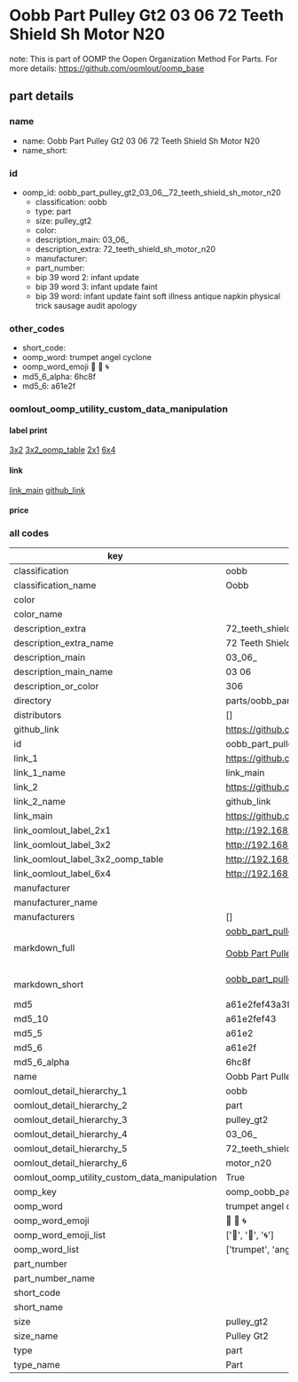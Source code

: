 # Oobb Part Pulley Gt2 03 06  72 Teeth Shield Sh Motor N20  

note: This is part of OOMP the Oopen Organization Method For Parts. For more details: https://github.com/oomlout/oomp_base

##  part details





### name
* name: Oobb Part Pulley Gt2 03 06  72 Teeth Shield Sh Motor N20
* name_short: 
### id
* oomp_id: oobb_part_pulley_gt2_03_06__72_teeth_shield_sh_motor_n20
  * classification: oobb
  * type: part
  * size: pulley_gt2
  * color: 
  * description_main: 03_06_
  * description_extra: 72_teeth_shield_sh_motor_n20
  * manufacturer: 
  * part_number: 
  * bip 39 word 2: infant update
  * bip 39 word 3: infant update faint
  * bip 39 word: infant update faint soft illness antique napkin physical trick sausage audit apology

### other_codes
* short_code: 
* oomp_word: trumpet angel cyclone
* oomp_word_emoji :trumpet: :angel: :cyclone:
* md5_6_alpha: 6hc8f
* md5_6: a61e2f






### oomlout_oomp_utility_custom_data_manipulation
#### label print
[3x2](http://192.168.1.245:1112/?label=oomp%206hc8f)
[3x2_oomp_table](http://192.168.1.107:1112/?label=oomp%206hc8f)
[2x1](http://192.168.1.242:1112/?label=oomp%206hc8f)
[6x4](http://192.168.1.55:1112/?label=oomp%206hc8f)    

#### link

[link_main](https://github.com/oomlout/oomlout_oomp_current_version_messy/tree/main/parts/oobb_part_pulley_gt2_03_06__72_teeth_shield_sh_motor_n20) [github_link](https://github.com/oomlout/oomlout_oomp_part_src/tree/main/parts/oobb_part_pulley_gt2_03_06__72_teeth_shield_sh_motor_n20)                             

#### price







### all codes 
| key | value |  
| --- | --- |  
| classification | oobb |  
| classification_name | Oobb |  
| color |  |  
| color_name |  |  
| description_extra | 72_teeth_shield_sh_motor_n20 |  
| description_extra_name | 72 Teeth Shield Sh Motor N20 |  
| description_main | 03_06_ |  
| description_main_name | 03 06  |  
| description_or_color | 306 |  
| directory | parts/oobb_part_pulley_gt2_03_06__72_teeth_shield_sh_motor_n20 |  
| distributors | [] |  
| github_link | https://github.com/oomlout/oomlout_oomp_part_src/tree/main/parts/oobb_part_pulley_gt2_03_06__72_teeth_shield_sh_motor_n20 |  
| id | oobb_part_pulley_gt2_03_06__72_teeth_shield_sh_motor_n20 |  
| link_1 | https://github.com/oomlout/oomlout_oomp_current_version_messy/tree/main/parts/oobb_part_pulley_gt2_03_06__72_teeth_shield_sh_motor_n20 |  
| link_1_name | link_main |  
| link_2 | https://github.com/oomlout/oomlout_oomp_part_src/tree/main/parts/oobb_part_pulley_gt2_03_06__72_teeth_shield_sh_motor_n20 |  
| link_2_name | github_link |  
| link_main | https://github.com/oomlout/oomlout_oomp_current_version_messy/tree/main/parts/oobb_part_pulley_gt2_03_06__72_teeth_shield_sh_motor_n20 |  
| link_oomlout_label_2x1 | http://192.168.1.242:1112/?label=oomp%206hc8f |  
| link_oomlout_label_3x2 | http://192.168.1.245:1112/?label=oomp%206hc8f |  
| link_oomlout_label_3x2_oomp_table | http://192.168.1.107:1112/?label=oomp%206hc8f |  
| link_oomlout_label_6x4 | http://192.168.1.55:1112/?label=oomp%206hc8f |  
| manufacturer |  |  
| manufacturer_name |  |  
| manufacturers | [] |  
| markdown_full | [oobb_part_pulley_gt2_03_06__72_teeth_shield_sh_motor_n20](https://github.com/oomlout/oomlout_oomp_current_version_messy/tree/main/parts/oobb_part_pulley_gt2_03_06__72_teeth_shield_sh_motor_n20)<br>[](https://github.com/oomlout/oomlout_oomp_current_version_messy/tree/main/parts/oobb_part_pulley_gt2_03_06__72_teeth_shield_sh_motor_n20)<br>[Oobb Part Pulley Gt2 03 06  72 Teeth Shield Sh Motor N20](https://github.com/oomlout/oomlout_oomp_current_version_messy/tree/main/parts/oobb_part_pulley_gt2_03_06__72_teeth_shield_sh_motor_n20)<br><br> |  
| markdown_short | [oobb_part_pulley_gt2_03_06__72_teeth_shield_sh_motor_n20](https://github.com/oomlout/oomlout_oomp_current_version_messy/tree/main/parts/oobb_part_pulley_gt2_03_06__72_teeth_shield_sh_motor_n20)<br><br> |  
| md5 | a61e2fef43a3f25c27b89ce4a3fba39a |  
| md5_10 | a61e2fef43 |  
| md5_5 | a61e2 |  
| md5_6 | a61e2f |  
| md5_6_alpha | 6hc8f |  
| name | Oobb Part Pulley Gt2 03 06  72 Teeth Shield Sh Motor N20 |  
| oomlout_detail_hierarchy_1 | oobb |  
| oomlout_detail_hierarchy_2 | part |  
| oomlout_detail_hierarchy_3 | pulley_gt2 |  
| oomlout_detail_hierarchy_4 | 03_06_ |  
| oomlout_detail_hierarchy_5 | 72_teeth_shield_sh |  
| oomlout_detail_hierarchy_6 | motor_n20 |  
| oomlout_oomp_utility_custom_data_manipulation | True |  
| oomp_key | oomp_oobb_part_pulley_gt2_03_06__72_teeth_shield_sh_motor_n20 |  
| oomp_word | trumpet angel cyclone |  
| oomp_word_emoji | :trumpet: :angel: :cyclone: |  
| oomp_word_emoji_list | [':trumpet:', ':angel:', ':cyclone:'] |  
| oomp_word_list | ['trumpet', 'angel', 'cyclone'] |  
| part_number |  |  
| part_number_name |  |  
| short_code |  |  
| short_name |  |  
| size | pulley_gt2 |  
| size_name | Pulley Gt2 |  
| type | part |  
| type_name | Part |  
